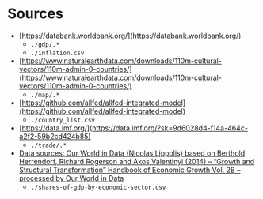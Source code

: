 # Sources
- [https://databank.worldbank.org/](https://databank.worldbank.org/)
    - ```./gdp/.*```
    - ```./inflation.csv```
- [https://www.naturalearthdata.com/downloads/110m-cultural-vectors/110m-admin-0-countries/](https://www.naturalearthdata.com/downloads/110m-cultural-vectors/110m-admin-0-countries/)
    - ```./map/.*```
- [https://github.com/allfed/allfed-integrated-model](https://github.com/allfed/allfed-integrated-model)
    - ```./country_list.csv```
- [https://data.imf.org/](https://data.imf.org/?sk=9d6028d4-f14a-464c-a2f2-59b2cd424b85)
    - ```./trade/.*```
- [Data sources: Our World in Data (Nicolas Lippolis) based on Berthold Herrendorf, Richard Rogerson and Akos Valentinyi (2014) – “Growth and Structural Transformation” Handbook of Economic Growth Vol. 2B – processed by Our World in Data](https://ourworldindata.org/grapher/shares-of-gdp-by-economic-sector?tab=table&time=2011)
    - ```./shares-of-gdp-by-economic-sector.csv```
